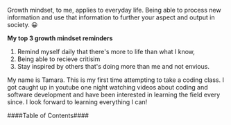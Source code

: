 Growth mindset, to me, applies to everyday life. Being able to process new information and use that information to further your aspect and output in society. :grinning:

**My top 3 growth mindset reminders**
1. Remind myself daily that there's more to life than what I know, 
2. Being able to recieve critisim
3. Stay inspired by others that's doing more than me and not envious.

My name is Tamara. This is my first time attempting to take a coding class. I got caught up in youtube one night watching videos about coding and software development and have been interested in learning the field every since. I look forward to learning everything I can!

####Table of Contents####
